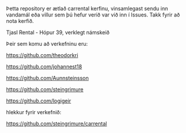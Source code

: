 Þetta repository er ætlað carrental kerfinu, vinsamlegast sendu inn vandamál eða villur sem þú hefur verið var við inn í Issues.
Takk fyrir að nota kerfið.

Tjasl Rental - Hópur 39, verklegt námskeið

Þeir sem komu að verkefninu eru:

https://github.com/theodorkri

https://github.com/johannest18

https://github.com/Aunnsteinsson

https://github.com/steingrimure

https://github.com/logigeir

hlekkur fyrir verkefnið:

https://github.com/steingrimure/carrental

